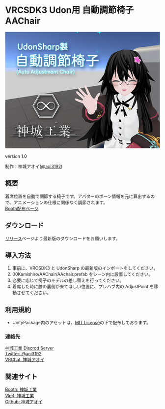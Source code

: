 # VRCSDK3 Udon用 自動調節椅子 AAChair
![HeaderImage](ShopImage.png)

version 1.0  
<!-- [English Readme][00] -->

制作：神城アオイ([@aoi3192][01])  

## 概要
着席位置を自動で調節する椅子です。アバターのボーン情報を元に算出するので、アニメーションの仕様に関係なく調節されます。  
[Booth配布ページ][71]  

## ダウンロード
[リリース][21]ページより最新版のダウンロードをお願いします。  

## 導入方法  
1. 事前に、VRCSDK3 と UdonSharp の最新版のインポートをしてください。  
2. 00Kamishiro/AAChair/AAchair.prefab をシーン内に設置してください。  
3. 必要に応じて椅子のモデルの差し替えを行ってください。  
4. 着席した時に膝の裏側が来てほしい位置に、プレハブ内の AdjustPoint を移動させてください。  

## 利用規約  
* UnityPackage内のアセットは、[MIT License][61]の下で配布しております。  

### 連絡先  
[神城工業 Discrod Server][81]  
[Twitter: @aoi3192][82]  
[VRChat: 神城アオイ][83]  
  
## 関連サイト  
[Booth: 神城工業][91]  
[Vket: 神城工業][92]  
[Github: 神城アオイ][93]  

<!-- [00]:README-en.md -->
[01]:https://twitter.com/aoi3192
[21]:https://github.com/AoiKamishiro/VRC_UdonPrefabs/releases
[61]:https://github.com/AoiKamishiro/VRC_UdonPrefabs/blob/master/LICENSE
[71]:https://kamishirolab.booth.pm/items/3052333
[81]:https://discord.gg/8muNKrzaSK
[82]:https://twitter.com/aoi3192
[83]:https://www.vrchat.com/home/user/usr_19514816-2cf8-43cc-a046-9e2d87d15af7
[91]:https://kamishirolab.booth.pm/
[92]:https://www.v-market.work/ec/shops/1810/detail/
[93]:https://github.com/AoiKamishiro
